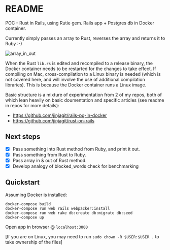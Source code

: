 # README
POC - Rust in Rails, using Rutie gem.
Rails app + Postgres db in Docker container.

Currently simply passes an array to Rust, reverses the array and returns it to Ruby :-)

![array_in_out](https://user-images.githubusercontent.com/3944042/152605732-5abed288-ef64-4ca2-b829-13703a65024b.png)

When the Rust `lib.rs` is edited and recompiled to a release binary, the Docker container needs to be restarted for the changes to take effect.
If compiling on Mac, cross-compilation to a Linux binary is needed (which is not covered here, and will involve the use of additional compilation libraries). This is because the Docker container runs a Linux image.

Basic structure is a mixture of experimentation from 2 of my repos, both of which lean heavily on basic doumentation and specific articles (see readme in repos for more details):
- https://github.com/jinjagit/rails-pg-in-docker
- https://github.com/jinjagit/rust-on-rails

## Next steps
- [x] Pass something into Rust method from Ruby, and print it out.
- [x] Pass something from Rust to Ruby.
- [x] Pass array in & out of Rust method.
- [x] Develop analogy of blocked_words check for benchmarking

## Quickstart

Assuming Docker is installed:
```
docker-compose build
docker-compose run web rails webpacker:install
docker-compose run web rake db:create db:migrate db:seed
docker-compose up
```
Open app in browser @ `localhost:3000`

[If you are on Linux, you may need to run `sudo chown -R $USER:$USER .` to take ownership of the files]
